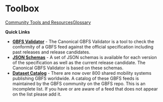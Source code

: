# Toolbox

<div class="landing-page"><a class="button" href="resources">Community Tools and Resources</a><a class="button" href="glossary">Glossary</a></div>

<div class="toolbox"><p><strong>Quick Links</strong></p>
<ul>
<li><a href="https://gbfs-validator.mobilitydata.org/"><strong>GBFS Validator</strong></a> - The Canonical GBFS Validator is a tool to check the conformity of a GBFS feed against the official specification including past releases and release candidates.</li>
<li><a href="https://github.com/MobilityData/gbfs-json-schema"><strong>JSON Schemas</strong></a> - A set of JSON schemas is available for each version of the specification as well as the current release candidate. The Canonical GBFS Validator is based on these schemas.</li>
<li><a href="https://github.com/MobilityData/gbfs/blob/master/systems.csv"><strong>Dataset Catalog</strong></a> -  There are now over 800 shared mobility systems publishing GBFS worldwide. A catalog of these GBFS feeds is maintained by the GBFS community on the GBFS repo. This is an incomplete list. If you have or are aware of a feed that does not appear on the list please add it.</li>
</ul></div>

<!-- <div data-tf-popover="BCiwESfg" data-tf-button-color="#294774" data-tf-button-text="Launch me" data-tf-iframe-props="title=GBFS Documentation Platform Feedback" data-tf-medium="snippet" style="all:unset;"></div><script src="//embed.typeform.com/next/embed.js"></script> -->
